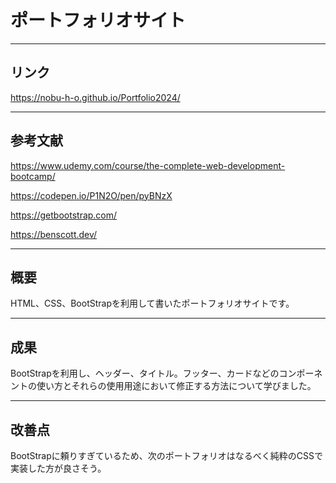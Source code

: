 # ポートフォリオサイト
___
## リンク
https://nobu-h-o.github.io/Portfolio2024/
___
## 参考文献
https://www.udemy.com/course/the-complete-web-development-bootcamp/

https://codepen.io/P1N2O/pen/pyBNzX

https://getbootstrap.com/

https://benscott.dev/
___
## 概要
HTML、CSS、BootStrapを利用して書いたポートフォリオサイトです。
___
## 成果
BootStrapを利用し、ヘッダー、タイトル。フッター、カードなどのコンポーネントの使い方とそれらの使用用途において修正する方法について学びました。
___
## 改善点
BootStrapに頼りすぎているため、次のポートフォリオはなるべく純粋のCSSで実装した方が良さそう。

